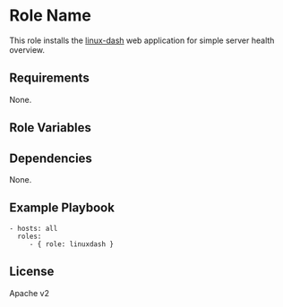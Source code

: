 # Role Name

This role installs the [linux-dash](https://github.com/afaqurk/linux-dash)
web application for simple server health overview.

## Requirements

None.

## Role Variables

## Dependencies

None.

## Example Playbook

    - hosts: all
      roles:
         - { role: linuxdash }

## License

Apache v2


<!-- vim: set nofen ts=4 sw=4 et: -->
